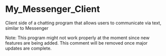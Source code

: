 # My_Messenger_Client
Client side of a chatting program that allows users to communicate via text, similar to Messenger


Note: This program might not work properly at the moment since new features are being added. This comment will be removed once major updates are complete.
